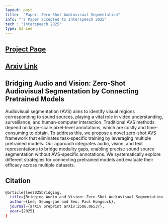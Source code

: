 ```yaml
---
layout: post
title:  "Paper: Zero-Shot Audiovisual Segmentation"
info: "'s Paper accepted to Interspeech 2025"
tech : "Interspeech 2025"
type: SJ Lee
---
```



## [Project Page](https://digablepla.net/BAaV/)

## [Arxiv Link](https://www.arxiv.org/abs/2506.06537)



## Bridging Audio and Vision: Zero-Shot Audiovisual Segmentation by Connecting Pretrained Models
Audiovisual segmentation (AVS) aims to identify visual regions corresponding to sound sources, playing a vital role in video understanding, surveillance, and human-computer interaction. Traditional AVS methods depend on large-scale pixel-level annotations, which are costly and time-consuming to obtain. To address this, we propose a novel zero-shot AVS framework that eliminates task-specific training by leveraging multiple pretrained models. Our approach integrates audio, vision, and text representations to bridge modality gaps, enabling precise sound source segmentation without AVS-specific annotations. We systematically explore different strategies for connecting pretrained models and evaluate their efficacy across multiple datasets.  


## Citation
```bash
@article{lee2025bridging,
  title={Bridging Audio and Vision: Zero-Shot Audiovisual Segmentation by Connecting Pretrained Models},
  author={Lee, Seung-jae and Seo, Paul Hongsuck},
  journal={arXiv preprint arXiv:2506.06537},
  year={2025}
}
```
